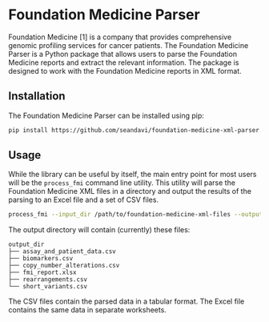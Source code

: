 # Foundation Medicine Parser

Foundation Medicine [1] is a company that provides comprehensive genomic profiling services for cancer patients. The Foundation Medicine Parser is a Python package that allows users to parse the Foundation Medicine reports and extract the relevant information. The package is designed to work with the Foundation Medicine reports in XML format.

## Installation

The Foundation Medicine Parser can be installed using pip:

```bash
pip install https://github.com/seandavi/foundation-medicine-xml-parser.git
```

## Usage

While the library can be useful by itself, the main entry point for 
most users will be the `process_fmi` command line utility. This utility
will parse the Foundation Medicine XML files in a directory and output
the results of the parsing to an Excel file and a set of CSV files.

```bash
process_fmi --input_dir /path/to/foundation-medicine-xml-files --output_dir /path/to/output
```

The output directory will contain (currently) these files:

```
output_dir
├── assay_and_patient_data.csv
├── biomarkers.csv
├── copy_number_alterations.csv
├── fmi_report.xlsx
├── rearrangements.csv
└── short_variants.csv
```

The CSV files contain the parsed data in a tabular format. The Excel file contains the same data in separate
worksheets.